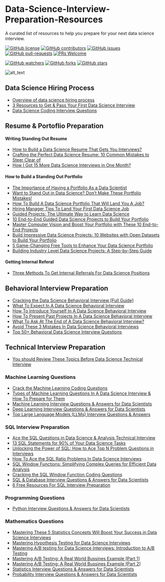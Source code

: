 # Data-Science-Interview-Preparation-Resources
A curated list of resources to help you prepare for your next data science interview.

[![GitHub license](https://img.shields.io/github/license/youssefHosni/Data-Science-Interview-Preperation-Resources.svg)](https://github.com/youssefHosni/Data-Science-Interview-Preperation-Resources/blob/master/LICENSE)
[![GitHub contributors](https://img.shields.io/github/contributors/youssefHosni/Data-Science-Interview-Preperation-Resources.svg)](https://GitHub.com/youssefHosni/Data-Science-Interview-Preperation-Resources/graphs/contributors/)
[![GitHub issues](https://img.shields.io/github/issues/youssefHosni/Data-Science-Interview-Preperation-Resources.svg)](https://GitHub.com/youssefHosni/Data-Science-Interview-Preperation-Resources/issues/)
[![GitHub pull-requests](https://img.shields.io/github/issues-pr/youssefHosni/Data-Science-Interview-Preperation-Resources.svg)](https://GitHub.com/youssefHosni/Data-Science-Interview-Preperation-Resources/pulls/)
[![PRs Welcome](https://img.shields.io/badge/PRs-welcome-brightgreen.svg?style=flat-square)](http://makeapullrequest.com)

[![GitHub watchers](https://img.shields.io/github/watchers/youssefHosni/Data-Science-Interview-Preperation-Resources.svg?style=social&label=Watch)](https://GitHub.com/youssefHosni/Data-Science-Interview-Preperation-Resources/watchers/)
[![GitHub forks](https://img.shields.io/github/forks/youssefHosni/Data-Science-Interview-Preperation-Resources.svg?style=social&label=Fork)](https://GitHub.com/youssefHosni/Data-Science-Interview-Preperation-Resources/network/)
[![GitHub stars](https://img.shields.io/github/stars/youssefHosni/Data-Science-Interview-Preperation-Resources.svg?style=social&label=Star)](https://GitHub.com/youssefHosni/Data-Science-Interview-Preperation-Resources/stargazers/)

![alt_text](https://github.com/youssefHosni/Data-Science-Interview-Preperation-Resources/blob/main/1_oBXc6bL0snzBYweW_qIVSg.jpg)


## Data Science Hiring Process ##
* [Overview of data science hiring process](https://medium.com/geekculture/overview-of-the-data-science-hiring-process-454230b434ff?sk=fec5823ad78a4af2b7a06a787b4ac60d)
* [3 Resources to Get & Pass Your First Data Science Interview](https://medium.com/geekculture/3-resources-to-get-pass-your-first-data-science-interview-6c81045bfe60?sk=6fc787b3e59c7a6adbf6740c1bf31bd2)
* [Data Science Coding Interview Questions](https://www.interviewbit.com/data-science-interview-questions/)

## Resume & Portoflio Preparation ##
#### Writing Standing Out Resume ####
* [How to Build a Data Science Resume That Gets You Interviews?](https://medium.com/geekculture/how-to-build-a-standing-out-resume-that-gets-you-data-science-interviews-a6f2972f4d92?sk=509be71fda26e025bd7f1b97b000011f)
* [Crafting the Perfect Data Science Resume: 10 Common Mistakes to Steer Clear of](https://medium.com/geekculture/crafting-the-perfect-data-science-resume-10-common-mistakes-to-steer-clear-of-9c85cc0fe562?sk=0931c73cff1a4836566a0a0b2c60d7f7)
* [How I Got 15 More Data Science Interviews in One Month?](https://medium.com/geekculture/i-got-15-more-data-science-interviews-with-these-5-tips-87ed03fdcfc7?sk=58484d64c38ee391c3586319b751aa9a)

#### How to Build a Standing Out Portfolio ####
* [The Importance of Having a Portfolio As a Data Scientist](https://pub.towardsai.net/the-importance-of-having-a-portfolio-as-a-data-scientist-94c0ef53be5e?sk=1c52a6cef0061c126db498cd3a6ec9f6)
* [Want to Stand Out in Data Science? Don’t Make These Portfolio Mistakes!](https://pub.towardsai.net/want-to-stand-out-in-data-science-dont-make-these-portfolio-mistakes-f568b5174842?sk=a837f7b0626a9ca2f664f60077f7fc7b)
* [How To Build A Data Science Portfolio That Will Land You A Job?](https://pub.towardsai.net/how-to-build-a-data-science-portfolio-that-will-land-you-a-job-b2120d8f2dc5?sk=96f0409a6ca33674b79933ea651fe16c)
* [Hiring Manager Tips To Land Your First Data Science Job](https://medium.com/geekculture/hiring-manager-tips-to-land-your-first-data-science-job-506dbe1b0f78?sk=00fe520939fe4d841b80135defdf8738)
* [Guided Projects: The Ultimate Way to Learn Data Science](https://medium.com/mlearning-ai/guided-projects-the-ultimate-way-to-learn-data-science-4478f3365045?sk=a52c778862cee81befa82e03722e5084)
* [10 End-to-End Guided Data Science Projects to Build Your Portfolio](https://pub.towardsai.net/10-end-to-end-guided-data-science-projects-to-build-your-portfolio-b7b9047fe6c9?sk=57b9ac02177d606a51cc22f43a817f5b)
* [Master Computer Vision and Boost Your Portfolio with These 10 End-to-End Projects](https://medium.com/geekculture/master-computer-vision-and-boost-your-portfolio-with-these-10-end-to-end-projects-537fcd20db7c?sk=75d35d8c0554b4ba010814d65fa16e59)
* [Build Impressive Data Science Projects: 10 Websites with Open Datasets to Build Your Portfolio](https://pub.towardsai.net/build-impressive-data-science-projects-10-websites-with-open-datasets-to-build-your-portfolio-af0ff55b4d1a?sk=beb30e6ab3fb2976e7184831404a31fe)
* [5 Game-Changing Free Tools to Enhance Your Data Science Portfolio](https://pub.towardsai.net/5-game-changing-free-tools-to-enhance-your-data-science-portfolio-7b2335dc5558?sk=ef3a52908b3e1d72b21ababef0695ac9)
* [Building Industry Level Data Science Projects: A Step-by-Step Guide](https://pub.towardsai.net/building-industry-level-data-science-projects-a-step-by-step-guide-aeef0efb39d8?sk=86a5d44456875503616f8c70826c9e69)

#### Getting Internal Referal ####
* [Three Methods To Get Internal Referrals For Data Science Positions](https://medium.com/geekculture/three-graduated-methods-to-get-internal-referrals-for-data-science-positions-901a9c940ea3?sk=871542454d9ba4e9f4f6d61bca5eb77f)

## Behavioral Interview Preparation ##
* [Cracking the Data Science Behavioral Interview [Full Guide]](https://medium.com/geekculture/cracking-the-data-science-behavioral-interview-full-guide-6d3e6e5727ca?sk=1468955888d003dd71a145e26409f365)
* [What To Expect In A Data Science Behavioral Interview](https://medium.com/geekculture/what-to-expect-in-a-data-science-behavioral-interview-b08ea422664b?sk=7ab6fc07abd14e2c2229ae1a1bcd2132)
* [How To Introduce Yourself In A Data Science Behavioral Interview](https://medium.com/geekculture/how-to-introduce-yourself-in-a-data-science-behavioral-interview-39c9b88f8aae?sk=0207cef1dca1932fa7f2f7b19b100798)
* [How To Present Past Projects In A Data Science Behavioral Interview](https://medium.com/geekculture/how-to-present-past-projects-in-a-data-science-behavioral-interview-6c783a299ae6?sk=550f8f3284df6e7a241503eb58d72ab3)
* [What To Ask At The End of A Data Science Behavioral Interview?](https://medium.com/geekculture/what-to-ask-at-the-end-of-a-data-science-behavioral-interview-4bfe84e8b0f7?sk=07eb3e0da56b9d41cccb256c75bd7a43)
* [Avoid These 3 Mistakes In Data Science Behavioral Interviews](https://medium.com/geekculture/avoid-these-3-mistakes-in-data-science-behavioral-interviews-bd7df699d8eb?sk=5db1167baef4ef7d969077500eaf2d71)
* [Top 50+ Behavioral Data Science Interview Questions](https://medium.com/geekculture/top-50-behavioral-data-science-interview-questions-a038787ec7bf?sk=9c3f5aff6ec2312b8da0651cf90e6920)


## Technical Interview Preparation  ##
* [You should Review These Topics Before Data Science Technical Interview](https://medium.com/geekculture/you-should-review-these-topics-before-data-science-technical-interview-fed456b60aea)

### Machine Learning Questions ###

* [Crack the Machine Learning Coding Questions](https://medium.com/geekculture/crack-the-machine-learning-coding-questions-ac8ecc2af90f?sk=581daa1b5f145f524812c8e586b8763b)
* [Types of Machine Learning Questions In A Data Science Interview & How To Prepare for Them](https://medium.com/geekculture/types-of-machine-learning-questions-in-a-data-science-interview-how-to-prepare-for-them-1bc815c9421?sk=e4a4c49105668ee56f47c86f6fde1437)
* [Machine Learning Interview Questions & Answers for Data Scientists](https://youssefraafat57.medium.com/machine-learning-interview-questions-answers-7265e34d07cc?sk=8557ed22c8516d403062e344a1151bd7)
* [Deep Learning Interview Questions & Answers for Data Scientists](https://youssefraafat57.medium.com/deep-learning-interview-questions-answers-439163d3fc02?sk=d391396d49c7e2cac3048b1ab28760d4)
* [Top Large Language Models (LLMs) Interview Questions & Answers](https://levelup.gitconnected.com/top-large-language-models-llms-interview-questions-answers-d7b83f94c4e?sk=ba9875db71eb42aa0c5fa717f2dd7bd0)

### SQL Interview Preparation ###
* [Ace the SQL Questions in Data Science & Analysis Technical Interview](https://medium.com/geekculture/ace-the-sql-questions-in-data-science-analysis-technical-interview-3bed41cc827c?sk=df19403c344d65ad1c62ff929b9170c2)
* [13 SQL Statements for 90% of Your Data Science Tasks](https://levelup.gitconnected.com/13-sql-statements-for-90-of-your-data-science-tasks-27902996dc2b?sk=8955868e62f09f1510d5e09f22dcd506)
* [Unlocking the Power of SQL: How to Ace Top N Problem Questions in Interviews](https://medium.com/geekculture/unlocking-the-power-of-sql-how-to-ace-top-n-problem-questions-in-interviews-cf525901228a?sk=2c5e9481903e0c6aff8f78cfc2c8d2af)
* [How To Ace the SQL Ratio Problems In Data Science Interviews](https://medium.com/geekculture/how-to-ace-the-sql-ratio-problems-in-data-science-interviews-c95395acf038?sk=b6356e4b98cd8504952f404752d11ea4)
* [SQL Window Functions: Simplifying Complex Queries for Efficient Data Analysis](https://levelup.gitconnected.com/sql-window-functions-simplifying-complex-queries-for-efficient-data-analysis-2aaf98562f43?sk=7ef29036d4ff41914509c664349415bc)
* [Cracking the SQL Window Function Coding Questions](https://levelup.gitconnected.com/cracking-the-sql-window-function-coding-questions-ac82cb6e4155?sk=69476694ed1eca5f17aaa79cb28255fa)
* [SQL & Database Interview Questions & Answers for Data Scientists](https://youssefraafat57.medium.com/sql-database-interview-questions-answers-67a93a79a564?sk=f621899beae4eb9093942f3d1289ba6d)
* [6 Free Resources For SQL Interview Preparation](https://medium.com/geekculture/6-free-resources-for-sql-interview-preparation-b184195b28fb?sk=4cc8bf913607ca699ef0872ca1f38558)

### Programming Questions ### 
* [Python Interview Questions & Answers for Data Scientists](https://youssefraafat57.medium.com/python-interview-questions-answers-740444cd8897?sk=78d54b3cdfdbbedda9cc09429c71decc)

### Mathematics Questions ### 
* [Mastering These 5 Statistics Concepts Will Boost Your Success in Data Science Interviews](https://pub.towardsai.net/mastering-these-5-statistics-concepts-will-boost-your-success-in-data-science-interviews-388be2f2f208?sk=a45baf7c68f020c02579c37d104efd48)
* [Mastering Hypothesis Testing for Data Science Interviews](https://medium.com/mlearning-ai/mastering-hypothesis-testing-for-data-science-interviews-6d1465001518)
* [Mastering A/B testing for Data Science Interviews: Introduction to A/B Testing](https://pub.towardsai.net/mastering-a-b-testing-for-data-science-interviews-introduction-to-a-b-testing-fc48fa6e4df7?sk=c0e0bd8fd956d6a3225d77f2ba353847)
* [Mastering A/B Testing: A Real World Bussines Example [Part 1]](https://pub.towardsai.net/mastering-a-b-testing-a-real-world-business-example-part-1-fa0ae3721e43?sk=69f24d50944e5a48b5cdb40ad63d5878)
* [Mastering A/B Testing: A Real World Bussines Example [Part 2]]()
* [Statistics Interview Questions & Answers for Data Scientists](https://youssefraafat57.medium.com/statistics-interview-questions-answers-55e2bd13a96b?sk=9d0c46a495f9cac13d691b948e938449)
* [Probability Interview Questions & Answers for Data Scientists](https://youssefraafat57.medium.com/probability-interview-questions-answers-1ee38bd7375d?sk=ad3dd1e34af90dac5505747132b718d5)


